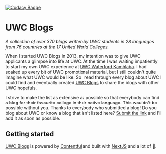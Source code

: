 [![Codacy Badge](https://api.codacy.com/project/badge/Grade/2d8734becc4c452ab3c4db9875435a55)](https://www.codacy.com/app/connor_baer/uwcblogs?utm_source=github.com&utm_medium=referral&utm_content=uwc/uwcblogs&utm_campaign=Badge_Grade)

# UWC Blogs

_A collection of over 370 blogs written by UWC students in 28 languages from 76 countries at the 17 United World Colleges._

When I started UWC Blogs in 2013, my intention was to give UWC applicants a glimpse into life at UWC. At the time I was waiting impatiently to start my own UWC experience at [UWC Waterford Kamhlaba](https://uwcblogs.com/uwc-waterford-kamhlaba). I had soaked up every bit of UWC promotional material, but I still couldn't quite imagine what UWC would be like. So I read through every blog about UWC I could find and eventually created [UWC Blogs](https://uwcblogs.com) to share the blogs with other UWC hopefuls.

I strive to make the list as extensive as possible so that everybody can find a blog for their favourite college in their native language. This wouldn't be possible without you. Thanks to everybody who submitted a blog! Do you blog about UWC or know a blog that isn't listed here? [Submit the link](https://uwcblogs.com/submit) and I'll add it as soon as possible.


## Getting started

[UWC Blogs](https://uwcblogs.com) is powered by [Contentful](https://contentful.com) and built with [NextJS](https://github.com/zeit/next.js/) and a lot of 💜.
